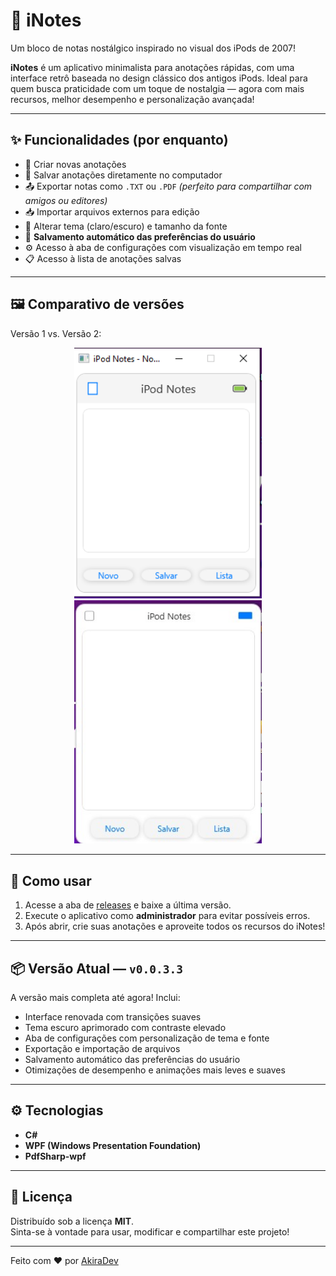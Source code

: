 # 🎵 iNotes

Um bloco de notas nostálgico inspirado no visual dos iPods de 2007!

**iNotes** é um aplicativo minimalista para anotações rápidas, com uma interface retrô baseada no design clássico dos antigos iPods. Ideal para quem busca praticidade com um toque de nostalgia — agora com mais recursos, melhor desempenho e personalização avançada!

---

## ✨ Funcionalidades (por enquanto)

- 📝 Criar novas anotações  
- 💾 Salvar anotações diretamente no computador  
- 📤 Exportar notas como `.TXT` ou `.PDF` *(perfeito para compartilhar com amigos ou editores)*  
- 📥 Importar arquivos externos para edição  
- 🎨 Alterar tema (claro/escuro) e tamanho da fonte  
- 🧠 **Salvamento automático das preferências do usuário**  
- ⚙️ Acesso à aba de configurações com visualização em tempo real  
- 📋 Acesso à lista de anotações salvas  

---

## 🖼️ Comparativo de versões

Versão 1 vs. Versão 2:

<div align="center">
  <img src="https://github.com/akiradv/notes/blob/main/assets/v1.png" alt="Versão 1" width="300"/>
  <img src="https://github.com/akiradv/notes/blob/main/assets/v2.jpg" alt="Versão 2" width="300"/>
</div>

---

## 🚀 Como usar

1. Acesse a aba de [releases](https://github.com/akiradv/notes/releases/) e baixe a última versão.  
2. Execute o aplicativo como **administrador** para evitar possíveis erros.  
3. Após abrir, crie suas anotações e aproveite todos os recursos do iNotes!  

---

## 📦 Versão Atual — `v0.0.3.3`

A versão mais completa até agora! Inclui:

- Interface renovada com transições suaves  
- Tema escuro aprimorado com contraste elevado  
- Aba de configurações com personalização de tema e fonte  
- Exportação e importação de arquivos  
- Salvamento automático das preferências do usuário  
- Otimizações de desempenho e animações mais leves e suaves  

---

## ⚙️ Tecnologias

- **C#**  
- **WPF (Windows Presentation Foundation)**  
- **PdfSharp-wpf**  

---

## 📄 Licença

Distribuído sob a licença **MIT**.  
Sinta-se à vontade para usar, modificar e compartilhar este projeto!

---

Feito com ❤️ por [AkiraDev](https://github.com/akiradv)
